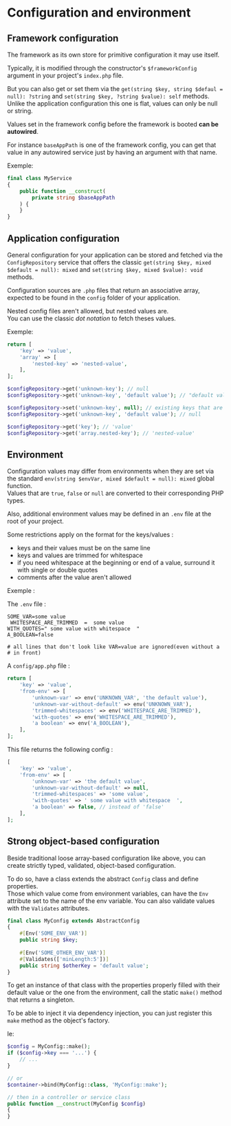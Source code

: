 # Configuration and environment

## Framework configuration

The framework as its own store for primitive configuration it may use itself.

Typically, it is modified through the constructor's `$frameworkConfig` argument in your project's `index.php` file.

But you can also get or set them via the `get(string $key, string $defaul = null): ?string` and `set(string $key, ?string $value): self` methods.  
Unlike the application configuration this one is flat, values can only be null or string.

Values set in the framework config before the framework is booted **can be autowired**.

For instance `baseAppPath` is one of the framework config, you can get that value in any autowired service just by having an argument with that name.

Exemple:
```php
final class MyService
{
    public function __construct(
        private string $baseAppPath
    ) {
    }
}
```

## Application configuration

General configuration for your application can be stored and fetched via the `ConfigRepository` service that offers the classic `get(string $key, mixed $default = null): mixed` and `set(string $key, mixed $value): void` methods.

Configuration sources are `.php` files that return an associative array, expected to be found in the `config` folder of your application. 

Nested config files aren't allowed, but nested values are.  
You can use the classic *dot notation* to fetch theses values.

Exemple:
```php
return [
    'key' => 'value',
    'array' => [
        'nested-key' => 'nested-value',
    ],
];
```

```php
$configRepository->get('unknown-key'); // null
$configRepository->get('unknown-key', 'default value'); // "default value"

$configRepository->set('unknown-key', null); // existing keys that are null don't return the default value
$configRepository->get('unknown-key', 'default value'); // null

$configRepository->get('key'); // 'value'
$configRepository->get('array.nested-key'); // 'nested-value'
```

## Environment

Configuration values may differ from environments when they are set via the standard `env(string $envVar, mixed $default = null): mixed` global function.  
Values that are `true`, `false` or `null` are converted to their corresponding PHP types.

Also, additional environment values may be defined in an `.env` file at the root of your project.

Some restrictions apply on the format for the keys/values :
- keys and their values must be on the same line
- keys and values are trimmed for whitespace
- if you need whitespace at the beginning or end of a value, surround it with single or double quotes
- comments after the value aren't allowed

Exemple :

The `.env` file :
```dotenv
SOME_VAR=some value
 WHITESPACE_ARE_TRIMMED  =  some value
WITH_QUOTES=" some value with whitespace  "
A_BOOLEAN=false

# all lines that don't look like VAR=value are ignored(even without a # in front)
```

A `config/app.php` file :

```php
return [
    'key' => 'value',
    'from-env' => [
        'unknown-var' => env('UNKNOWN_VAR', 'the default value'),
        'unknown-var-without-default' => env('UNKNOWN_VAR'),
        'trimmed-whitespaces' => env('WHITESPACE_ARE_TRIMMED'),
        'with-quotes' => env('WHITESPACE_ARE_TRIMMED'),
        'a boolean' => env('A_BOOLEAN'),
    ],   
];
```

This file returns the following config :
```php
[
    'key' => 'value',
    'from-env' => [
        'unknown-var' => 'the default value',
        'unknown-var-without-default' => null,
        'trimmed-whitespaces' => 'some value',
        'with-quotes' => ' some value with whitespace  ',
        'a boolean' => false, // instead of 'false'
    ],   
];
```


## Strong object-based configuration

Beside traditional loose array-based configuration like above, you can create strictly typed, validated, object-based configuration.

To do so, have a class extends the abstract `Config` class and define properties.    
Those which value come from environment variables, can have the `Env` attribute set to the name of the env variable. 
You can also validate values with the `Validates` attributes.

```php
final class MyConfig extends AbstractConfig
{
    #[Env('SOME_ENV_VAR')]
    public string $key;
    
    #[Env('SOME_OTHER_ENV_VAR')]
    #[Validates(['minLength:5'])]
    public string $otherKey = 'default value';
}
```

To get an instance of that class with the properties properly filled with their default value or the one from the environment, call the static `make()` method that returns a singleton.

To be able to inject it via dependency injection, you can just register this `make` method as the object's factory.

Ie:
```php
$config = MyConfig::make();
if ($config->key === '...') {
    // ...
}

// or
$container->bind(MyConfig::class, 'MyConfig::make');

// then in a controller or service class
public function __construct(MyConfig $config)
{
}
```
